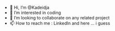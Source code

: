 - 👋 Hi, I’m @Kadeidja
- 👀 I’m interested in coding
- 💞️ I’m looking to collaborate on any related project 
- 📫 How to reach me  : LinkedIn and here ... i guess

<!---
Kadeidja/Kadeidja is a ✨ special ✨ repository because its `README.md` (this file) appears on your GitHub profile.
You can click the Preview link to take a look at your changes.
--->
